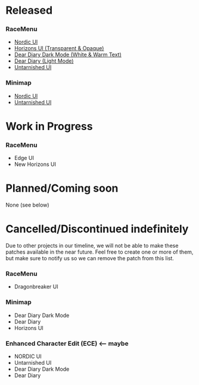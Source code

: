 # Released

### RaceMenu
* [Nordic UI](https://www.nexusmods.com/skyrimspecialedition/mods/97348)
* [Horizons UI (Transparent & Opaque)](https://www.nexusmods.com/skyrimspecialedition/mods/97354)
* [Dear Diary Dark Mode (White & Warm Text)](https://www.nexusmods.com/skyrimspecialedition/mods/97349)
* [Dear Diary (Light Mode)](https://www.nexusmods.com/skyrimspecialedition/mods/97355)
* [Untarnished UI](https://www.nexusmods.com/skyrimspecialedition/mods/97347)

### Minimap
* [Nordic UI](https://www.nexusmods.com/skyrimspecialedition/mods/97356)
* [Untarnished UI](https://www.nexusmods.com/skyrimspecialedition/mods/97357)

# Work in Progress

### RaceMenu
* Edge UI
* New Horizons UI

# Planned/Coming soon
None (see below)

# Cancelled/Discontinued indefinitely 
Due to other projects in our timeline, we will not be able to make these patches available in the near future. Feel free to create one or more of them, but make sure to notify us so we can remove the patch from this list.

### RaceMenu
* Dragonbreaker UI

### Minimap
* Dear Diary Dark Mode
* Dear Diary
* Horizons UI

### Enhanced Character Edit (ECE) <-- maybe
* NORDIC UI
* Untarnished UI
* Dear Diary Dark Mode
* Dear Diary

